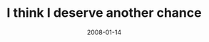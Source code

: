 ---
layout: base.njk
title : 'I think I deserve another chance' 
view_title : 'I think I deserve another chance' 
year : '2008' 
date : '2008-01-14' 
img_file : '/drawing/ithinkideserveanotherchance.png' 
html_file : 'ithinkideserveanotherchance' 
next_html : 'welliamusedtoit.html' 
year_order : '24' 
permalink : "title/{{html_file}}.html"
---
